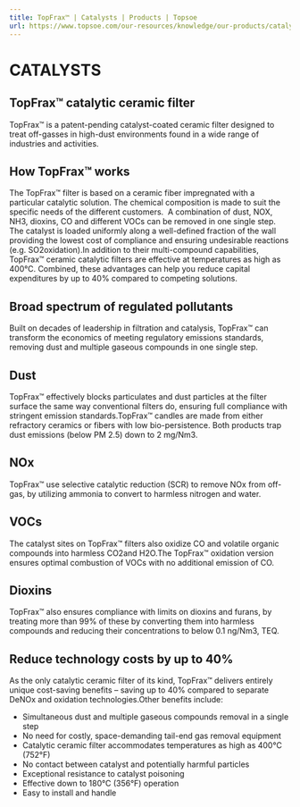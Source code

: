 ```yaml
---
title: TopFrax™ | Catalysts | Products | Topsoe
url: https://www.topsoe.com/our-resources/knowledge/our-products/catalysts/topfraxtm#main-content
---
```


# CATALYSTS

## TopFrax™ catalytic ceramic filter

TopFrax™ is a patent-pending catalyst-coated ceramic filter designed to treat off-gasses in high-dust environments found in a wide range of industries and activities.

## How TopFrax™ works

The TopFrax™ filter is based on a ceramic fiber impregnated with a particular catalytic solution. The chemical composition is made to suit the specific needs of the different customers.  A combination of dust, NOX, NH3, dioxins, CO and different VOCs can be removed in one single step. The catalyst is loaded uniformly along a well-defined fraction of the wall providing the lowest cost of compliance and ensuring undesirable reactions (e.g. SO2oxidation).In addition to their multi-compound capabilities, TopFrax™ ceramic catalytic filters are effective at temperatures as high as 400°C. Combined, these advantages can help you reduce capital expenditures by up to 40% compared to competing solutions.

## Broad spectrum of regulated pollutants

Built on decades of leadership in filtration and catalysis, TopFrax™ can transform the economics of meeting regulatory emissions standards, removing dust and multiple gaseous compounds in one single step.

## Dust

TopFrax™ effectively blocks particulates and dust particles at the filter surface the same way conventional filters do, ensuring full compliance with stringent emission standards.TopFrax™ candles are made from either refractory ceramics or fibers with low bio-persistence. Both products trap dust emissions (below PM 2.5) down to 2 mg/Nm3.

## NOx

TopFrax™ use selective catalytic reduction (SCR) to remove NOx from off-gas, by utilizing ammonia to convert to harmless nitrogen and water.

## VOCs

The catalyst sites on TopFrax™ filters also oxidize CO and volatile organic compounds into harmless CO2and H2O.The TopFrax™ oxidation version ensures optimal combustion of VOCs with no additional emission of CO.

## Dioxins

TopFrax™ also ensures compliance with limits on dioxins and furans, by treating more than 99% of these by converting them into harmless compounds and reducing their concentrations to below 0.1 ng/Nm3, TEQ.

## Reduce technology costs by up to 40%

As the only catalytic ceramic filter of its kind, TopFrax™ delivers entirely unique cost-saving benefits – saving up to 40% compared to separate DeNOx and oxidation technologies.Other benefits include:

- Simultaneous dust and multiple gaseous compounds removal in a single step
- No need for costly, space-demanding tail-end gas removal equipment
- Catalytic ceramic filter accommodates temperatures as high as 400°C (752°F)
- No contact between catalyst and potentially harmful particles
- Exceptional resistance to catalyst poisoning
- Effective down to 180°C (356°F) operation
- Easy to install and handle